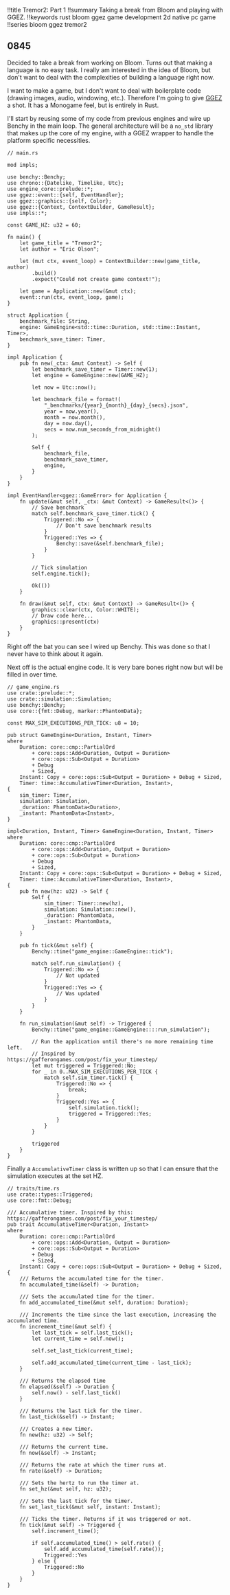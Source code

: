 !!title Tremor2: Part 1
!!summary Taking a break from Bloom and playing with GGEZ.
!!keywords rust bloom ggez game development 2d native pc game
!!series bloom ggez tremor2

## 0845

Decided to take a break from working on Bloom. Turns out that making a language is no easy task. I really am interested in the idea of Bloom, but don't want to deal with the complexities of building a language right now. 

I want to make a game, but I don't want to deal with boilerplate code (drawing images, audio, windowing, etc.). Therefore I'm going to give [GGEZ](https://github.com/ggez/ggez) a shot. It has a Monogame feel, but is entirely in Rust.

I'll start by reusing some of my code from previous engines and wire up Benchy in the main loop. The general architecture will be a `no_std` library that makes up the core of my engine, with a GGEZ wrapper to handle the platform specific necessities.

```
// main.rs

mod impls;

use benchy::Benchy;
use chrono::{Datelike, Timelike, Utc};
use engine_core::prelude::*;
use ggez::event::{self, EventHandler};
use ggez::graphics::{self, Color};
use ggez::{Context, ContextBuilder, GameResult};
use impls::*;

const GAME_HZ: u32 = 60;

fn main() {
    let game_title = "Tremor2";
    let author = "Eric Olson";

    let (mut ctx, event_loop) = ContextBuilder::new(game_title, author)
        .build()
        .expect("Could not create game context!");

    let game = Application::new(&mut ctx);
    event::run(ctx, event_loop, game);
}

struct Application {
    benchmark_file: String,
    engine: GameEngine<std::time::Duration, std::time::Instant, Timer>,
    benchmark_save_timer: Timer,
}

impl Application {
    pub fn new(_ctx: &mut Context) -> Self {
        let benchmark_save_timer = Timer::new(1);
        let engine = GameEngine::new(GAME_HZ);

        let now = Utc::now();

        let benchmark_file = format!(
            "_benchmarks/{year}_{month}_{day}_{secs}.json",
            year = now.year(),
            month = now.month(),
            day = now.day(),
            secs = now.num_seconds_from_midnight()
        );

        Self {
            benchmark_file,
            benchmark_save_timer,
            engine,
        }
    }
}

impl EventHandler<ggez::GameError> for Application {
    fn update(&mut self, _ctx: &mut Context) -> GameResult<()> {
        // Save benchmark
        match self.benchmark_save_timer.tick() {
            Triggered::No => {
                // Don't save benchmark results
            }
            Triggered::Yes => {
                Benchy::save(&self.benchmark_file);
            }
        }

        // Tick simulation
        self.engine.tick();

        Ok(())
    }

    fn draw(&mut self, ctx: &mut Context) -> GameResult<()> {
        graphics::clear(ctx, Color::WHITE);
        // Draw code here...
        graphics::present(ctx)
    }
}
```

Right off the bat you can see I wired up Benchy. This was done so that I never have to think about it again.

Next off is the actual engine code. It is very bare bones right now but will be filled in over time.

```
// game_engine.rs
use crate::prelude::*;
use crate::simulation::Simulation;
use benchy::Benchy;
use core::{fmt::Debug, marker::PhantomData};

const MAX_SIM_EXECUTIONS_PER_TICK: u8 = 10;

pub struct GameEngine<Duration, Instant, Timer>
where
    Duration: core::cmp::PartialOrd
        + core::ops::Add<Duration, Output = Duration>
        + core::ops::Sub<Output = Duration>
        + Debug
        + Sized,
    Instant: Copy + core::ops::Sub<Output = Duration> + Debug + Sized,
    Timer: time::AccumulativeTimer<Duration, Instant>,
{
    sim_timer: Timer,
    simulation: Simulation,
    _duration: PhantomData<Duration>,
    _instant: PhantomData<Instant>,
}

impl<Duration, Instant, Timer> GameEngine<Duration, Instant, Timer>
where
    Duration: core::cmp::PartialOrd
        + core::ops::Add<Duration, Output = Duration>
        + core::ops::Sub<Output = Duration>
        + Debug
        + Sized,
    Instant: Copy + core::ops::Sub<Output = Duration> + Debug + Sized,
    Timer: time::AccumulativeTimer<Duration, Instant>,
{
    pub fn new(hz: u32) -> Self {
        Self {
            sim_timer: Timer::new(hz),
            simulation: Simulation::new(),
            _duration: PhantomData,
            _instant: PhantomData,
        }
    }

    pub fn tick(&mut self) {
        Benchy::time("game_engine::GameEngine::tick");

        match self.run_simulation() {
            Triggered::No => {
                // Not updated
            }
            Triggered::Yes => {
                // Was updated
            }
        }
    }

    fn run_simulation(&mut self) -> Triggered {
        Benchy::time("game_engine::GameEngine::::run_simulation");

        // Run the application until there's no more remaining time left.
        // Inspired by https://gafferongames.com/post/fix_your_timestep/
        let mut triggered = Triggered::No;
        for _ in 0..MAX_SIM_EXECUTIONS_PER_TICK {
            match self.sim_timer.tick() {
                Triggered::No => {
                    break;
                }
                Triggered::Yes => {
                    self.simulation.tick();
                    triggered = Triggered::Yes;
                }
            }
        }

        triggered
    }
}
```


Finally a `AccumulativeTimer` class is written up so that I can ensure that the simulation executes at the set HZ.

```
// traits/time.rs
use crate::types::Triggered;
use core::fmt::Debug;

/// Accumulative timer. Inspired by this: https://gafferongames.com/post/fix_your_timestep/
pub trait AccumulativeTimer<Duration, Instant>
where
    Duration: core::cmp::PartialOrd
        + core::ops::Add<Duration, Output = Duration>
        + core::ops::Sub<Output = Duration>
        + Debug
        + Sized,
    Instant: Copy + core::ops::Sub<Output = Duration> + Debug + Sized,
{
    /// Returns the accumulated time for the timer.
    fn accumulated_time(&self) -> Duration;

    /// Sets the accumulated time for the timer.
    fn add_accumulated_time(&mut self, duration: Duration);

    /// Increments the time since the last execution, increasing the accumulated time.
    fn increment_time(&mut self) {
        let last_tick = self.last_tick();
        let current_time = self.now();

        self.set_last_tick(current_time);

        self.add_accumulated_time(current_time - last_tick);
    }

    /// Returns the elapsed time
    fn elapsed(&self) -> Duration {
        self.now() - self.last_tick()
    }

    /// Returns the last tick for the timer.
    fn last_tick(&self) -> Instant;

    /// Creates a new timer.
    fn new(hz: u32) -> Self;

    /// Returns the current time.
    fn now(&self) -> Instant;

    /// Returns the rate at which the timer runs at.
    fn rate(&self) -> Duration;

    /// Sets the hertz to run the timer at.
    fn set_hz(&mut self, hz: u32);

    /// Sets the last tick for the timer.
    fn set_last_tick(&mut self, instant: Instant);

    /// Ticks the timer. Returns if it was triggered or not.
    fn tick(&mut self) -> Triggered {
        self.increment_time();

        if self.accumulated_time() > self.rate() {
            self.add_accumulated_time(self.rate());
            Triggered::Yes
        } else {
            Triggered::No
        }
    }
}
```
